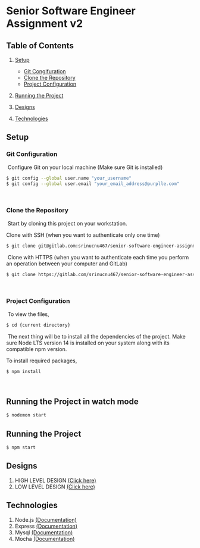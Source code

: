 # Senior Software Engineer Assignment v2



## Table of Contents
1. [Setup](#setup)
    - [Git Congifuration](#git-configuration)
    - [Clone the Repository](#clone-the-repository)
    - [Project Configuration](#project-configuration)
​
2. [Running the Project](#running-the-project)

3. [Designs](#designs)
​
4. [Technologies](#technologies)
​
## Setup
### Git Configuration
​
Configure Git on your local machine (Make sure Git is installed)
​
```bash
$ git config --global user.name "your_username"
$ git config --global user.email "your_email_address@purplle.com"
```
​
### Clone the Repository
​
Start by cloning this project on your workstation.

Clone with SSH (when you want to authenticate only one time)
```bash
$ git clone git@gitlab.com:srinucnu467/senior-software-engineer-assignment-v2.git
```
​
Clone with HTTPS (when you want to authenticate each time you perform an operation between your computer and GitLab)
```bash
$ git clone https://gitlab.com/srinucnu467/senior-software-engineer-assignment-v2.git
```
​
### Project Configuration
​
To view the files,
```bash
$ cd {current directory}
```
​
The next thing will be to install all the dependencies of the project. Make sure Node LTS version 14 is installed on your system along with its compatible npm version.

To install required packages,
```bash
$ npm install
```
​
## Running the Project in watch mode
```bash
$ nodemon start
```

## Running the Project
```bash
$ npm start
```

## Designs
1. HIGH LEVEL DESIGN [(Click here)](https://drive.google.com/file/d/174ohBoIdPGYe8vEZF9WTp9cs0hrh8KFr/view?usp=sharing)
2. LOW LEVEL DESIGN [(Click here)](https://drive.google.com/file/d/1hNbZEsHcyIA31gN6YQke2S0tfSq1NJFO/view?usp=sharing)
## Technologies
1. Node.js [(Documentation)](https://nodejs.org/en/docs/ "Documentation | Node.js")
2. Express [(Documentation)](https://expressjs.com/en/5x/api.html "Documentation | Express")
2. Mysql [(Documentation)](https://dev.mysql.com/doc/ "Mysql")
3. Mocha [(Documentation)](https://mochajs.org// "Mocha")
